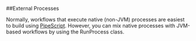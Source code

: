 ##External Processes

Normally, workflows that execute native (non-JVM) processes are easiest to build using [PipeScript](PipeScript.md). However, you can mix native processes with JVM-based workflows by using the RunProcess class.

